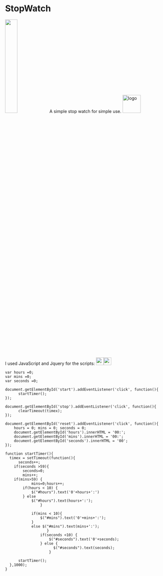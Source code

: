 # StopWatch
<img width="28%" src="https://user-images.githubusercontent.com/42619243/51637290-099d3880-1f64-11e9-957f-672dabf8c717.png">
A simple stop watch for simple use.
<img width="59" alt="logo" src="https://user-images.githubusercontent.com/42619243/51549524-43dadd00-1e73-11e9-937a-416dbc7dd1e3.png">

I used JavaScript and Jquery for the scripts: <img width="25" src="https://user-images.githubusercontent.com/42619243/51636877-f89ff780-1f62-11e9-83fd-0968e87c1d7a.png"><img width="25" src="https://user-images.githubusercontent.com/42619243/51637128-998eb280-1f63-11e9-95b3-b84d8011030b.png">
<br>
```
var hours =0;
var mins =0;
var seconds =0;

document.getElementById('start').addEventListener('click', function(){
      startTimer();
});

document.getElementById('stop').addEventListener('click', function(){
      clearTimeout(timex);
});

document.getElementById('reset').addEventListener('click', function(){
    hours = 0; mins = 0; seconds = 0;
    document.getElementById('hours').innerHTML = '00:';
    document.getElementById('mins').innerHTML = '00:';
    document.getElementById('seconds').innerHTML = '00';
});
            
function startTimer(){
  timex = setTimeout(function(){
      seconds++;
    if(seconds >59){
        seconds=0;
        mins++;
    if(mins>59) {
            mins=0;hours++;
        if(hours < 10) {
            $("#hours").text('0'+hours+':')
        } else 
            $("#hours").text(hours+':');
                }
                       
            if(mins < 10){                     
                $("#mins").text('0'+mins+':');
            }       
            else $("#mins").text(mins+':');
                   }    
                if(seconds <10) {
                    $("#seconds").text('0'+seconds);
                } else {
                      $("#seconds").text(seconds);
                    }
     
      startTimer();
  },1000);
}
```
<br>


